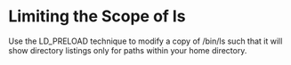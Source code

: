 # Limiting the Scope of ls

Use the LD_PRELOAD technique to modify a copy of /bin/ls such that it will
show directory listings only for paths within your home directory.
